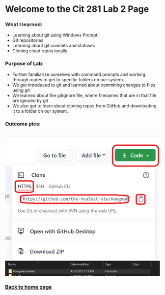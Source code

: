 # Welcome to the Cit 281 Lab 2 Page

### What I learned:

- Learning about git using Windows Prompt.
- Git repositories
- Learning about git commits and statuses
- Cloning cloud repos locally

### Purpose of Lab:

- Further familiarize ourselves with command prompts and working through routes to get to specific folders on our system.
- We got introduced to git and learned about commiting changes to files using git
- We learned about the gitignore file, where filenames that are in that file are ignored by git
- We also got to learn about cloning repos from GitHub and downloading it to a folder on our system.

### Outcome pics: 

![GitHubHangMan.png](GitHubHangMan.png)
![hangman](hangman.png)

### [**Back to home page**](https://uo-cit-itsbread33.github.io/ItsBread33.github.io/)

